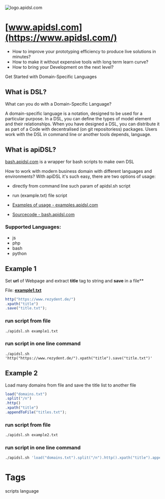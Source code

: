 ![logo.apidsl.com](https://logo.apidsl.com/2/cover.png)

# [www.apidsl.com](https://www.apidsl.com/)

+ How to improve your prototyping efficiency to produce live solutions in minutes?
+ How to make it without expensive tools with long term learn curve?
+ How to bring your Development on the next level?

Get Started with Domain-Specific Languages

## What is DSL?


What can you do with a Domain-Specific Language?

A domain-specific language is a notation, designed to be used for a particular purpose. 
In a DSL, you can define the types of model element and their relationships.
When you have designed a DSL, you can distribute it as part of a Code with decentralised (on git repositoriess) packages. 
Users work with the DSL in command line or another tools depends, language.

## What is apiDSL?

[bash.apidsl.com](https://bash.apidsl.com/) is a wrapper for bash scripts to make own DSL

How to work with modern business domain with different languages and environments?
With apiDSL it's such easy, there are two options of usage:
+ directly from command line such param of apidsl.sh script
+ run (example.txt) file script

+ [Examples of usage - examples.apidsl.com](http://examples.apidsl.com)
+ [Sourcecode - bash.apidsl.com](http://bash.apidsl.com)


### Supported Languages:
+ js
+ php
+ bash
+ python


## Example 1 

Set **url** of Webpage and extract **title** tag to string and **save** in a file**

File: [**example1.txt**](example1.txt)
```js
http("https://www.rezydent.de/")
.xpath("title")
.save("title.txt");
```

### run script from file

```bash
./apidsl.sh example1.txt
```

### run script in one line command

```shell
./apidsl.sh 'http("https://www.rezydent.de/").xpath("title").save("title.txt")'
```

## Example 2

Load many domains from file and save the title list to another file

```js
load("domains.txt")
.split("/n")
.http()
.xpath("title")
.appendToFile("titles.txt");
```

### run script from file

```bash
./apidsl.sh example2.txt
```

### run script in one line command

```bash
./apidsl.sh 'load("domains.txt").split("/n").http().xpath("title").appendToFile("titles.txt")'
```


# Tags

scripts 
language
